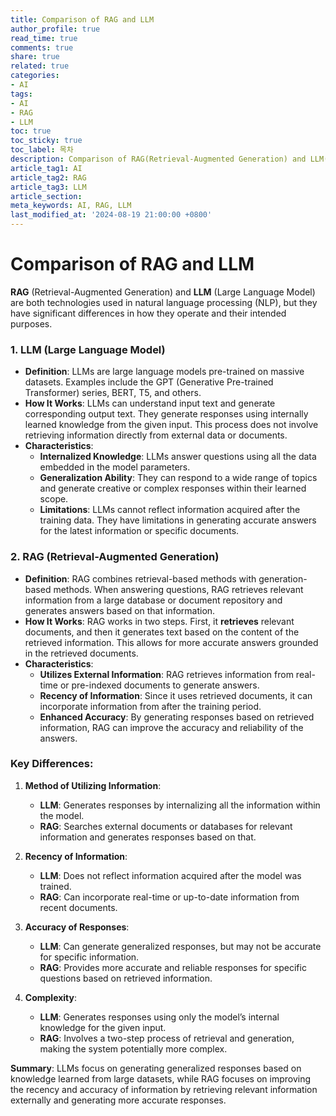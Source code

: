 ```yaml
---
title: Comparison of RAG and LLM
author_profile: true
read_time: true
comments: true
share: true
related: true
categories:
- AI
tags:
- AI
- RAG
- LLM
toc: true
toc_sticky: true
toc_label: 목차
description: Comparison of RAG(Retrieval-Augmented Generation) and LLM(Large Language Model)
article_tag1: AI
article_tag2: RAG
article_tag3: LLM
article_section: 
meta_keywords: AI, RAG, LLM
last_modified_at: '2024-08-19 21:00:00 +0800'
---
```


# Comparison of RAG and LLM

**RAG** (Retrieval-Augmented Generation) and **LLM** (Large Language Model) are both technologies used in natural language processing (NLP), but they have significant differences in how they operate and their intended purposes.

### **1. LLM (Large Language Model)**
- **Definition**: LLMs are large language models pre-trained on massive datasets. Examples include the GPT (Generative Pre-trained Transformer) series, BERT, T5, and others.
- **How It Works**: LLMs can understand input text and generate corresponding output text. They generate responses using internally learned knowledge from the given input. This process does not involve retrieving information directly from external data or documents.
- **Characteristics**:
  - **Internalized Knowledge**: LLMs answer questions using all the data embedded in the model parameters.
  - **Generalization Ability**: They can respond to a wide range of topics and generate creative or complex responses within their learned scope.
  - **Limitations**: LLMs cannot reflect information acquired after the training data. They have limitations in generating accurate answers for the latest information or specific documents.

### **2. RAG (Retrieval-Augmented Generation)**
- **Definition**: RAG combines retrieval-based methods with generation-based methods. When answering questions, RAG retrieves relevant information from a large database or document repository and generates answers based on that information.
- **How It Works**: RAG works in two steps. First, it **retrieves** relevant documents, and then it generates text based on the content of the retrieved information. This allows for more accurate answers grounded in the retrieved documents.
- **Characteristics**:
  - **Utilizes External Information**: RAG retrieves information from real-time or pre-indexed documents to generate answers.
  - **Recency of Information**: Since it uses retrieved documents, it can incorporate information from after the training period.
  - **Enhanced Accuracy**: By generating responses based on retrieved information, RAG can improve the accuracy and reliability of the answers.

### **Key Differences**:
1. **Method of Utilizing Information**:
   - **LLM**: Generates responses by internalizing all the information within the model.
   - **RAG**: Searches external documents or databases for relevant information and generates responses based on that.

2. **Recency of Information**:
   - **LLM**: Does not reflect information acquired after the model was trained.
   - **RAG**: Can incorporate real-time or up-to-date information from recent documents.

3. **Accuracy of Responses**:
   - **LLM**: Can generate generalized responses, but may not be accurate for specific information.
   - **RAG**: Provides more accurate and reliable responses for specific questions based on retrieved information.

4. **Complexity**:
   - **LLM**: Generates responses using only the model’s internal knowledge for the given input.
   - **RAG**: Involves a two-step process of retrieval and generation, making the system potentially more complex.

**Summary**: LLMs focus on generating generalized responses based on knowledge learned from large datasets, while RAG focuses on improving the recency and accuracy of information by retrieving relevant information externally and generating more accurate responses.